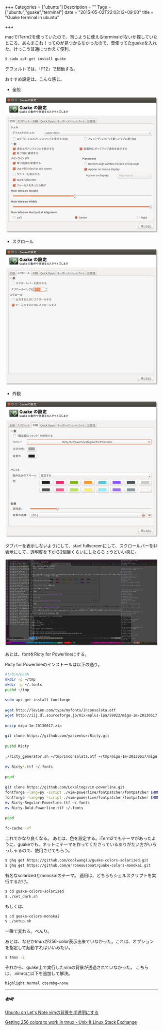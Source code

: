 +++
Categories = ["ubuntu"]
Description = ""
Tags = ["ubuntu","guake","terminal"]
date = "2015-05-02T22:03:13+09:00"
title = "Guake terminal in ubuntu"

+++

macでiTerm2を使っていたので、同じように使えるterminalがないか探していたところ、あんまこれ！ってのが見つからなかったので、昔使ってたguakeを入れた。けっこう普通につかえて便利。

```sh
$ sudo apt-get install guake
```

デフォルトでは、「F12」で起動する。

おすすめ設定は、こんな感じ。

* 全般

![guake-general](/img/guake-general_min.png)

* スクロール

![guake-scroll](/img/guake-scroll_min.png)

* 外観

![guake-style](/img/guake-style_min.png)

タブバーを表示しないようにして、start fullscreenにして、スクロールバーを非表示にして、透明度を下から2個目くらいにしたらちょうどいい感じ。

![guake](/img/guake-terminal_min.png)

あとは、fontをRicty for Powerlineにする。

Ricty for Powerlineのインストールは以下の通り。

```sh
#!/bin/bash
mkdir -p ~/tmp
mkdir -p ~/.fonts
pushd ~/tmp

sudo apt-get install fontforge

wget http://levien.com/type/myfonts/Inconsolata.otf
wget http://iij.dl.sourceforge.jp/mix-mplus-ipa/59022/migu-1m-20130617.zip

unzip migu-1m-20130617.zip

git clone https://github.com/yascentur/Ricty.git

pushd Ricty

./ricty_generator.sh ~/tmp/Inconsolata.otf ~/tmp/migu-1m-20130617/migu-1m-regular.ttf ~/tmp/migu-1m-20130617/migu-1m-bold.ttf

mv Ricty*.ttf ~/.fonts

popd

git clone https://github.com/Lokaltog/vim-powerline.git
fontforge -lang=py -script ./vim-powerline/fontpatcher/fontpatcher $HOME/.fonts/Ricty-Regular.ttf
fontforge -lang=py -script ./vim-powerline/fontpatcher/fontpatcher $HOME/.fonts/Ricty-Bold.ttf
mv Ricty-Regular-Powerline.ttf ~/.fonts
mv Ricty-Bold-Powerline.ttf ~/.fonts

popd

fc-cache -vf
```

これでかなり良くなる。
あとは、色を設定する。iTerm2でもテーマがあったように、guakeでも、ネットにテーマを作ってくださっているありがたい方がいらっしゃるので、使用させてもらう。

```sh
$ ghq get https://github.com/coolwanglu/guake-colors-solarized.git
$ ghq get https://github.com/erroneousboat/guake-colors-monokai.git
```
有名なsolarizedとmonokaiのテーマ。
適用は、どちらもシェルスクリプトを実行するだけ。

```sh
$ cd guake-colors-solarized
$ ./set_dark.sh
```

もしくは、

```sh
$ cd guake-colors-monokai
$ ./setup.sh
```

一瞬で変わる。べんり。

あとは、なぜかtmuxが256-color表示出来ていなかった。これは、オプションを指定して起動すればいいみたい。

```sh
$ tmux -2
```

それから、guake上で実行したvimの背景が透過されていなかった。
こちらは、.vimrcに以下を追加して解決。

```vim
highlight Normal ctermbg=none
```

- - -

##### 参考
[Ubuntu on Let's Note vimの背景を半透明にする](http://uonl.tumblr.com/post/53433544404)

[Getting 256 colors to work in tmux - Unix & Linux Stack Exchange](http://unix.stackexchange.com/questions/1045/getting-256-colors-to-work-in-tmux)


